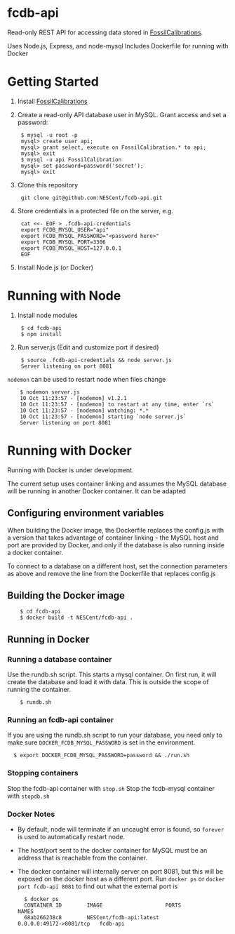 fcdb-api
========

Read-only REST API for accessing data stored in [FossilCalibrations](https://github.com/NESCent/FossilCalibrations).

Uses Node.js, Express, and node-mysql
Includes Dockerfile for running with Docker

Getting Started
===============

1. Install [FossilCalibrations](https://github.com/NESCent/FossilCalibrations)
2. Create a read-only API database user in MySQL. Grant access and set a password:

        $ mysql -u root -p
        mysql> create user api;
        mysql> grant select, execute on FossilCalibration.* to api;
        mysql> exit
        $ mysql -u api FossilCalibration
        mysql> set password=password('secret');
        mysql> exit

3. Clone this repository

        git clone git@github.com:NESCent/fcdb-api.git
        
4. Store credentials in a protected file on the server, e.g.

        cat <<- EOF > .fcdb-api-credentials
        export FCDB_MYSQL_USER="api"
        export FCDB_MYSQL_PASSWORD="<password here>"
        export FCDB_MYSQL_PORT=3306
        export FCDB_MYSQL_HOST=127.0.0.1
        EOF

5. Install Node.js (or Docker)

Running with Node
=================

1. Install node modules

        $ cd fcdb-api
        $ npm install
        
2. Run server.js (Edit and customize port if desired)

        $ source .fcdb-api-credentials && node server.js
        Server listening on port 8081
        
`nodemon` can be used to restart node when files change

        $ nodemon server.js 
        10 Oct 11:23:57 - [nodemon] v1.2.1
        10 Oct 11:23:57 - [nodemon] to restart at any time, enter `rs`
        10 Oct 11:23:57 - [nodemon] watching: *.*
        10 Oct 11:23:57 - [nodemon] starting `node server.js`
        Server listening on port 8081


Running with Docker
===================

Running with Docker is under development.

The current setup uses container linking and assumes the MySQL database will be running in another Docker container. It can be adapted 

## Configuring environment variables

When building the Docker image, the Dockerfile replaces the config.js with a version that takes advantage of container linking - the MySQL host and port are provided by Docker, and only if the database is also running inside a docker container.

To connect to a database on a different host, set the connection parameters as above and remove the line from the Dockerfile that replaces config.js

## Building the Docker image

        $ cd fcdb-api
        $ docker build -t NESCent/fcdb-api .

## Running in Docker

### Running a database container

Use the rundb.sh script. This starts a mysql container. On first run, it will create the database and load it with data. This is outside the scope of running the container.

        $ rundb.sh

### Running an fcdb-api container

If you are using the rundb.sh script to run your database, you need only to make sure `DOCKER_FCDB_MYSQL_PASSWORD` is set in the environment.

      $ export DOCKER_FCDB_MYSQL_PASSWORD=password && ./run.sh
      
### Stopping containers

Stop the fcdb-api container with `stop.sh`
Stop the fcdb-mysql container with `stopdb.sh`
      
### Docker Notes

- By default, node will terminate if an uncaught error is found, so `forever` is used to automatically restart node.
- The host/port sent to the docker container for MySQL must be an address that is reachable from the container.
- The docker container will internally server on port 8081, but this will be exposed on the docker host as a different port. Run `docker ps` or `docker port fcdb-api 8081` to find out what the external port is
      
        $ docker ps
        CONTAINER ID        IMAGE                    PORTS                     NAMES
        68ab266238c8        NESCent/fcdb-api:latest          0.0.0.0:49172->8081/tcp   fcdb-api     
